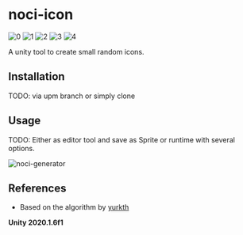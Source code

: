 # noci-icon

![0](img/0.png)
![1](img/1.png)
![2](img/2.png)
![3](img/3.png)
![4](img/4.png)

A unity tool to create small random icons.

## Installation

TODO: via upm branch or simply clone

## Usage

TODO: Either as editor tool and save as Sprite or runtime with several options.

![noci-generator](img/noci-generator.png)

## References

- Based on the algorithm by [yurkth](https://github.com/yurkth/sprator)

**Unity 2020.1.6f1**

